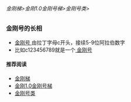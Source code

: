 ###### 金刚梯>金刚1.0金刚号梯>金刚号类>
### 金刚号的长相


- [ 金刚号 ](https://github.com/a2zitpro/web/blob/master/kkid.md)由拉丁字母c开头，接续5-9位阿拉伯数字
- 比如c123456789就是一个[ 金刚号 ](https://github.com/a2zitpro/web/blob/master/kkid.md)



#### 推荐阅读


- [金刚梯](https://github.com/a2zitpro/web/blob/master/dlb.md)
- [金刚1.0金刚号梯](https://github.com/a2zitpro/web/blob/master/list_helpkkvpn1.0.md)
- [金刚号类](https://github.com/a2zitpro/web/blob/master/list_kkid.md)
